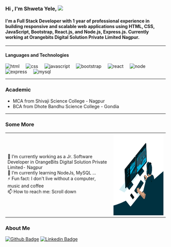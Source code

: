 ### Hi , I'm Shweta Yele, <img src="https://media.giphy.com/media/hvRJCLFzcasrR4ia7z/giphy.gif" width="25px">

#### I'm a Full Stack Developer with 1 year of professional experience in building responsive and scalable web applications using HTML, CSS, JavaScript, Bootstrap, React.js, and Node.js, Express.js. Currently working at Orangebits Digital Solution Private Limited Nagpur.

<hr>

#### Languages and Technologies
<p align="left">
  <img src="https://img.shields.io/badge/HTML5-F87B1B?style=for-the-badge&logo=HTML5&logoColor=white" alt="html" /> &nbsp; &nbsp;
  <img src="https://img.shields.io/badge/CSS3-4E61D3?style=for-the-badge&logo=CSS3&logoColor=white" alt="css" /> &nbsp; &nbsp;
  <img src="https://img.shields.io/badge/JAVASCRIPT-FFC50F?style=for-the-badge&logo=javascript&logoColor=white" alt="javascript" /> &nbsp; &nbsp;
  <img src="https://img.shields.io/badge/BOOTSTRAP-8C00FF?style=for-the-badge&logo=bootstrap&logoColor=white" alt="bootstrap" /> &nbsp; &nbsp;
  <img src="https://img.shields.io/badge/REACTJS-91C4C3?style=for-the-badge&logo=reactjs&logoColor=black" alt="react" /> &nbsp; &nbsp;
   <img src="https://img.shields.io/badge/NODEJS-E0D9D9?style=for-the-badge&logo=nodejs&logoColor=black" alt="node" /> &nbsp; &nbsp;
  <img src="https://img.shields.io/badge/EXPRESSJS-7B68EE?style=for-the-badge&logo=express&logoColor=white" alt="express" /> &nbsp; &nbsp;
  <img src="https://img.shields.io/badge/MYSQL-5A9690?style=for-the-badge&logo=mysql&logoColor=orange" alt="mysql" /> &nbsp; &nbsp;
</p>

<hr>

### Academic

- MCA from Shivaji Science College - Nagpur <br>
- BCA from Dhote Bandhu Science College - Gondia <br>
 
<hr>

### Some More
<table border="0">
  <tr>
    <td>  
      🔭 I’m currently working as a Jr. Software Developer in OrangeBits Digital Solution Private Limited- Nagpur<br>
      🌱 I’m currently learning NodeJs, MySQL ... <br>
      ⚡ Fun fact: I don't live without a computer, music and coffee <br>
      📫 How to reach me: Scroll down <br>
    </td>
    <td>
      <img  alt="GIF" src="https://github.com/Shwetayele20/Shwetayele20/blob/main/programmer.gif" width="400" height="256" /><br>
    </td>
  </tr>
</table>

### About Me
[![Github Badge](https://img.shields.io/badge/-Github-000?style=flat-square&logo=Github&logoColor=white&link=https://github.com/Shwetayele20)](https://github.com/Shwetayele20)
[![Linkedin Badge](https://img.shields.io/badge/-LinkedIn-blue?style=flat-square&logo=Linkedin&logoColor=white&link=https://www.linkedin.com/in/shweta-yele-b2b825253/)](https://www.linkedin.com/in/shweta-yele-b2b825253/)


